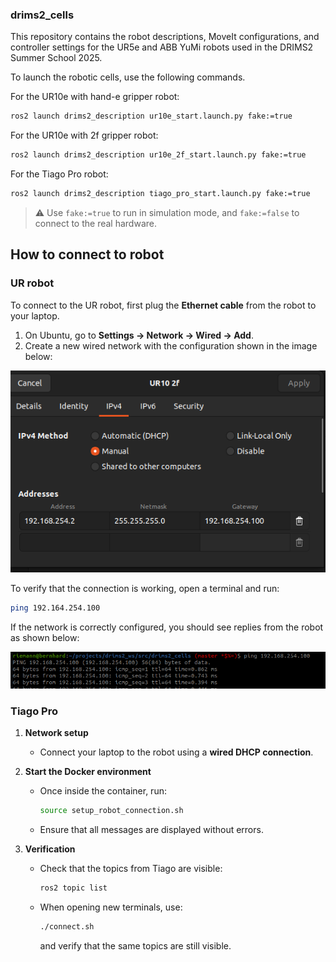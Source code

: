 ### drims2_cells

This repository contains the robot descriptions, MoveIt configurations, and controller settings for the UR5e and ABB YuMi robots used in the DRIMS2 Summer School 2025.

To launch the robotic cells, use the following commands.

For the UR10e with hand-e gripper robot:

```bash
ros2 launch drims2_description ur10e_start.launch.py fake:=true
```

For the UR10e with 2f gripper robot:

```bash
ros2 launch drims2_description ur10e_2f_start.launch.py fake:=true
```

<!-- For the ABB YuMi robot:
```bash
ros2 launch drims2_description yumi_start.launch.py fake:=true
``` -->

For the Tiago Pro robot:
```bash
ros2 launch drims2_description tiago_pro_start.launch.py fake:=true
```

> ⚠️  Use `fake:=true` to run in simulation mode, and `fake:=false` to connect to the real hardware.

## How to connect to robot

### UR robot

To connect to the UR robot, first plug the **Ethernet cable** from the robot to your laptop.  

1. On Ubuntu, go to **Settings → Network → Wired → Add**.  
2. Create a new wired network with the configuration shown in the image below:  

![Network Settings](media/network_settings.png)


To verify that the connection is working, open a terminal and run:

```bash
ping 192.164.254.100
```

If the network is correctly configured, you should see replies from the robot as shown below:

![Network Settings](media/ping.png)

### Tiago Pro

1. **Network setup**  
   - Connect your laptop to the robot using a **wired DHCP connection**.  

2. **Start the Docker environment**  
   - Once inside the container, run:  
     ```bash
     source setup_robot_connection.sh
     ```
   - Ensure that all messages are displayed without errors.

3. **Verification**  
   - Check that the topics from Tiago are visible:  
     ```bash
     ros2 topic list
     ```
   - When opening new terminals, use:  
     ```bash
     ./connect.sh
     ```
     and verify that the same topics are still visible.


